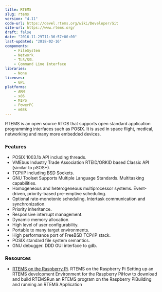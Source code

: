 ```yaml
---
title: RTEMS
slug: rtems
version: "4.11"
code-url: https://devel.rtems.org/wiki/Developer/Git
site-url: https://www.rtems.org/
draft: false
date: "2016-11-29T11:36:57+00:00"
last-updated: "2018-02-16"
components:
    - FileSystem
    - Network
    - TLS/SSL
    - Command Line Interface
libraries:
    - None
licenses:
    - GPL
platforms:
    - ARM
    - x86
    - MIPS
    - PowerPC
    - m68k
---
```

RTEMS is an open source RTOS that supports open standard application programming interfaces such as POSIX. It is used in space flight, medical, networking and many more embedded devices.

<!--more-->

### Features

- POSIX 1003.1b API including threads.
- VMEbus Industry Trade Association RTEID/ORKID based Classic API (similar to pSOS+).
- TCP/IP including BSD Sockets.
- GNU Toolset Supports Multiple Language Standards. Multitasking capabilities.
- Homogeneous and heterogeneous multiprocessor systems. Event-driven, priority-based pre-emptive scheduling.
- Optional rate-monotonic scheduling. Intertask communication and synchronization.
- Priority inheritance.
- Responsive interrupt management.
- Dynamic memory allocation.
- High level of user configurability.
- Portable to many target environments.
- High performance port of FreeBSD TCP/IP stack.
- POSIX standard file system semantics.
- GNU debugger. DDD GUI interface to gdb.


### Resources

- [RTEMS on the Raspberry Pi](http://alanstechnotes.blogspot.com/2013/03/rtems-on-raspberry-pi.html). RTEMS on the Raspberry Pi Setting up an RTEMS development Environment for the Raspberry PiHow to download and build RTEMSRun an RTEMS program on the Raspberry PiBuilding and running an RTEMS Application
